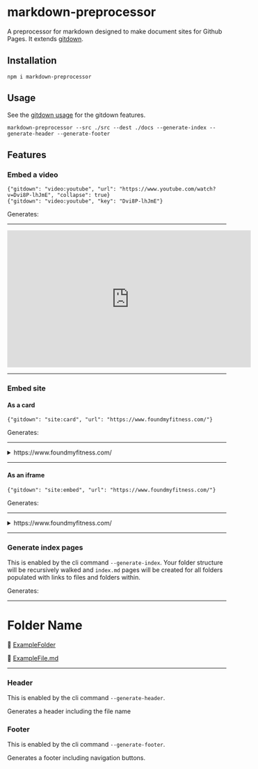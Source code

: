 # markdown-preprocessor

A preprocessor for markdown designed to make document sites for Github Pages. It extends [gitdown](https://github.com/gajus/gitdown).

## Installation

```
npm i markdown-preprocessor
```

## Usage

See the [gitdown usage](https://github.com/gajus/gitdown) for the gitdown features.

```
markdown-preprocessor --src ./src --dest ./docs --generate-index --generate-header --generate-footer
```

## Features

### Embed a video

```
{"gitdown": "video:youtube", "url": "https://www.youtube.com/watch?v=Dvi8P-lhJmE", "collapse": true}
{"gitdown": "video:youtube", "key": "Dvi8P-lhJmE"}
```

Generates:

---

<div align="center">
	<iframe width="560" height="315" src="https://www.youtube.com/embed/Dvi8P-lhJmE" frameborder="0" allow="accelerometer; autoplay; encrypted-media; gyroscope; picture-in-picture" allowfullscreen></iframe>
</div>

---

### Embed site

#### As a card

```
{"gitdown": "site:card", "url": "https://www.foundmyfitness.com/"}
```

Generates:

---

<details>
<summary>https://www.foundmyfitness.com/</summary>
<blockquote cite="https://www.foundmyfitness.com/" style="padding-top:2px;padding-bottom:2px;">
	<section>
		<img src="https://www.foundmyfitness.com/favicon.ico" width="16" height="16">
		<i>www.foundmyfitness.com</i>
	</section>
	<section>
		<a href="https://www.foundmyfitness.com/">
			<b>FoundMyFitness</b>
		</a>
	</section>
	<section>
		Promoting strategies to increase healthspan, well-being, cognitive and physical performance through deeper understandings of nutrition, genetics, and cell biology.
	</section>
	<section>
		<img src="https://www.foundmyfitness.com/images/fmf-og-image.jpg">
	</section>
</blockquote>
</details>

---

#### As an iframe

```
{"gitdown": "site:embed", "url": "https://www.foundmyfitness.com/"}
```

Generates:

---

<details>
	<summary>https://www.foundmyfitness.com/</summary>
	<blockquote cite="https://www.foundmyfitness.com/" style="padding-top:2px;padding-bottom:2px;">
		<div align="center">
			<iframe width="852" height="315" src="https://www.foundmyfitness.com/" frameborder="0"></iframe>
		</div>
	</blockquote>
</details>

---

### Generate index pages

This is enabled by the cli command `--generate-index`.
Your folder structure will be recursively walked and `index.md` pages will be created for all folders populated with links to files and folders within.

Generates:

---

# Folder Name

📁 [ExampleFolder](ExampleFolder/index.md)


📄 [ExampleFile.md](ExampleFile.md)

---

### Header

This is enabled by the cli command `--generate-header`.

Generates a header including the file name

### Footer

This is enabled by the cli command `--generate-footer`.

Generates a footer including navigation buttons.
